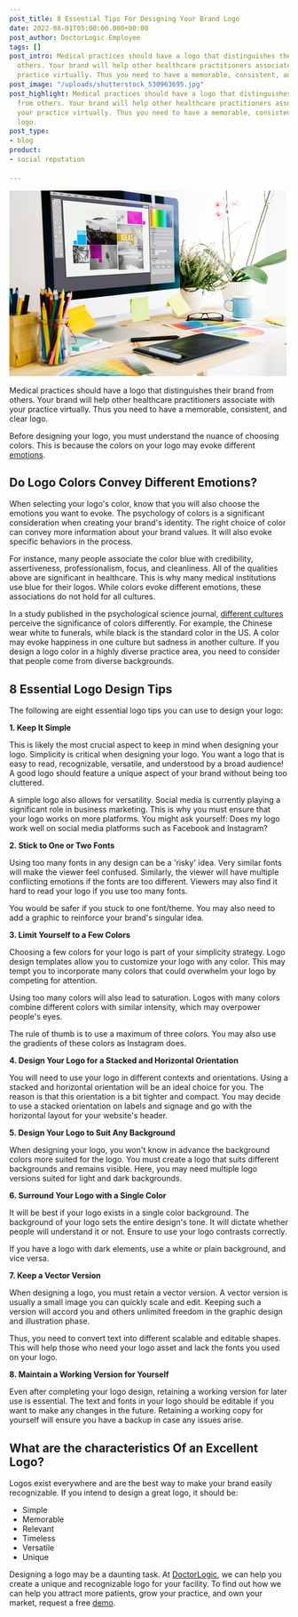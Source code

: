 ```yaml
---
post_title: 8 Essential Tips For Designing Your Brand Logo
date: 2022-08-01T05:00:00.000+00:00
post_author: DoctorLogic Employee
tags: []
post_intro: Medical practices should have a logo that distinguishes their brand from
  others. Your brand will help other healthcare practitioners associate with your
  practice virtually. Thus you need to have a memorable, consistent, and clear logo.
post_image: "/uploads/shutterstock_530963695.jpg"
post_highlight: Medical practices should have a logo that distinguishes their brand
  from others. Your brand will help other healthcare practitioners associate with
  your practice virtually. Thus you need to have a memorable, consistent, and clear
  logo.
post_type:
- blog
product:
- social reputation

---
```

![](/uploads/shutterstock_695759755.jpg)

Medical practices should have a logo that distinguishes their brand from others. Your brand will help other healthcare practitioners associate with your practice virtually. Thus you need to have a memorable, consistent, and clear logo.

Before designing your logo, you must understand the nuance of choosing colors. This is because the colors on your logo may evoke different [emotions](https://onlinelibrary.wiley.com/doi/full/10.1002/col.22171).

## **Do Logo Colors Convey Different Emotions?**

When selecting your logo's color, know that you will also choose the emotions you want to evoke. The psychology of colors is a significant consideration when creating your brand's identity. The right choice of color can convey more information about your brand values. It will also evoke specific behaviors in the process.

For instance, many people associate the color blue with credibility, assertiveness, professionalism, focus, and cleanliness. All of the qualities above are significant in healthcare. This is why many medical institutions use blue for their logos. While colors evoke different emotions, these associations do not hold for all cultures.

In a study published in the psychological science journal, [different cultures](https://www.verywellmind.com/are-color-emotion-associations-cultural-or-psychological-5082606) perceive the significance of colors differently. For example, the Chinese wear white to funerals, while black is the standard color in the US. A color may evoke happiness in one culture but sadness in another culture. If you design a logo color in a highly diverse practice area, you need to consider that people come from diverse backgrounds.

## **8 Essential Logo Design Tips**

The following are eight essential logo tips you can use to design your logo:

**1. Keep It Simple**

This is likely the most crucial aspect to keep in mind when designing your logo. Simplicity is critical when designing your logo. You want a logo that is easy to read, recognizable, versatile, and understood by a broad audience! A good logo should feature a unique aspect of your brand without being too cluttered.

A simple logo also allows for versatility. Social media is currently playing a significant role in business marketing. This is why you must ensure that your logo works on more platforms. You might ask yourself: Does my logo work well on social media platforms such as Facebook and Instagram?

**2. Stick to One or Two Fonts**

Using too many fonts in any design can be a 'risky' idea. Very similar fonts will make the viewer feel confused. Similarly, the viewer will have multiple conflicting emotions if the fonts are too different. Viewers may also find it hard to read your logo if you use too many fonts.

You would be safer if you stuck to one font/theme. You may also need to add a graphic to reinforce your brand's singular idea.

**3. Limit Yourself to a Few Colors**

Choosing a few colors for your logo is part of your simplicity strategy. Logo design templates allow you to customize your logo with any color. This may tempt you to incorporate many colors that could overwhelm your logo by competing for attention.

Using too many colors will also lead to saturation. Logos with many colors combine different colors with similar intensity, which may overpower people's eyes.

The rule of thumb is to use a maximum of three colors. You may also use the gradients of these colors as Instagram does.

**4. Design Your Logo for a Stacked and Horizontal Orientation**

You will need to use your logo in different contexts and orientations. Using a stacked and horizontal orientation will be an ideal choice for you. The reason is that this orientation is a bit tighter and compact. You may decide to use a stacked orientation on labels and signage and go with the horizontal layout for your website's header.

**5. Design Your Logo to Suit Any Background**

When designing your logo, you won't know in advance the background colors more suited for the logo. You must create a logo that suits different backgrounds and remains visible. Here, you may need multiple logo versions suited for light and dark backgrounds.

**6. Surround Your Logo with a Single Color**

It will be best if your logo exists in a single color background. The background of your logo sets the entire design's tone. It will dictate whether people will understand it or not. Ensure to use your logo contrasts correctly.

If you have a logo with dark elements, use a white or plain background, and vice versa.

**7. Keep a Vector Version**

When designing a logo, you must retain a vector version. A vector version is usually a small image you can quickly scale and edit. Keeping such a version will accord you and others unlimited freedom in the graphic design and illustration phase.

Thus, you need to convert text into different scalable and editable shapes. This will help those who need your logo asset and lack the fonts you used on your logo.

**8. Maintain a Working Version for Yourself**

Even after completing your logo design, retaining a working version for later use is essential. The text and fonts in your logo should be editable if you want to make any changes in the future. Retaining a working copy for yourself will ensure you have a backup in case any issues arise.

## **What are the characteristics Of an Excellent Logo?**

Logos exist everywhere and are the best way to make your brand easily recognizable. If you intend to design a great logo, it should be:

* Simple
* Memorable
* Relevant
* Timeless
* Versatile
* Unique

Designing a logo may be a daunting task. At [DoctorLogic](https://doctorlogic.com/), we can help you create a unique and recognizable logo for your facility. To find out how we can help you attract more patients, grow your practice, and own your market, request a free [demo](https://growth.doctorlogic.com/get-a-demo).